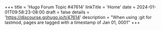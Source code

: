 +++
title = 'Hugo Forum Topic #47614'
linkTitle = 'Home'
date = 2024-01-01T09:58:23-08:00
draft = false
details = 'https://discourse.gohugo.io/t/47614'
description = "When using :git for lastmod, pages are tagged with a timestamp of Jan 01, 0001"
+++
